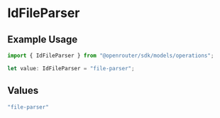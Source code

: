 # IdFileParser

## Example Usage

```typescript
import { IdFileParser } from "@openrouter/sdk/models/operations";

let value: IdFileParser = "file-parser";
```

## Values

```typescript
"file-parser"
```